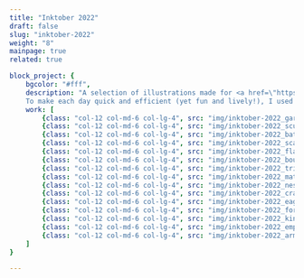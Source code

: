 ```yaml
---
title: "Inktober 2022"
draft: false
slug: "inktober-2022"
weight: "8"
mainpage: true
related: true

block_project: {
	bgcolor: "#fff",
	description: "A selection of illustrations made for <a href=\"https://inktober.com\" target=\"_blank\" class=\"link_new-window\"><span>Inktober 2022</span></a>. \n
	To make each day quick and efficient (yet fun and lively!), I used a curated palette of three main colors, and a style that could be easily replicated each day.",
	work: [ 
		{class: "col-12 col-md-6 col-lg-4", src: "img/inktober-2022_gargoyle@2x.jpg"},
		{class: "col-12 col-md-6 col-lg-4", src: "img/inktober-2022_scurry@2x.jpg"},
		{class: "col-12 col-md-6 col-lg-4", src: "img/inktober-2022_bat@2x.jpg"},
		{class: "col-12 col-md-6 col-lg-4", src: "img/inktober-2022_scallop@2x.jpg"},
		{class: "col-12 col-md-6 col-lg-4", src: "img/inktober-2022_flame@2x.jpg"},
		{class: "col-12 col-md-6 col-lg-4", src: "img/inktober-2022_bouquet@2x.jpg"},
		{class: "col-12 col-md-6 col-lg-4", src: "img/inktober-2022_trip@2x.jpg"},
		{class: "col-12 col-md-6 col-lg-4", src: "img/inktober-2022_match@2x.jpg"},
		{class: "col-12 col-md-6 col-lg-4", src: "img/inktober-2022_nest@2x.jpg"},
		{class: "col-12 col-md-6 col-lg-4", src: "img/inktober-2022_crabby@2x.jpg"},
		{class: "col-12 col-md-6 col-lg-4", src: "img/inktober-2022_eagle@2x.jpg"},
		{class: "col-12 col-md-6 col-lg-4", src: "img/inktober-2022_forget@2x.jpg"},
		{class: "col-12 col-md-6 col-lg-4", src: "img/inktober-2022_kind@2x.jpg"},
		{class: "col-12 col-md-6 col-lg-4", src: "img/inktober-2022_empty@2x.jpg"},
		{class: "col-12 col-md-6 col-lg-4", src: "img/inktober-2022_armadillo@2x.jpg"},
	]
}

---
```

